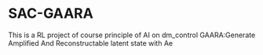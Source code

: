 # SAC-GAARA
This is a RL project of course principle of AI on dm_control 
GAARA:Generate Amplified And Reconstructable latent state with Ae
